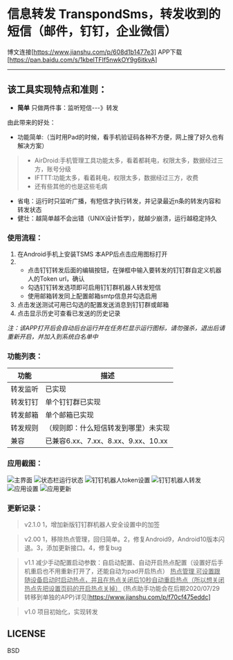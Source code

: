 # 信息转发 TranspondSms，转发收到的短信（邮件，钉钉，企业微信）


博文连接[https://www.jianshu.com/p/608d1b1477e3]   APP下载 [https://pan.baidu.com/s/1kbelTFIf5nwkOY9g6itkvA]



--------
## 该工具实现特点和准则：
* **简单** 只做两件事：监听短信---》转发

由此带来的好处：
* 功能简单:（当时用Pad的时候，看手机验证码各种不方便，网上搜了好久也有解决方案）
> + AirDroid:手机管理工具功能太多，看着都耗电，权限太多，数据经过三方，账号分级
> + IFTTT:功能太多，看着耗电，权限太多，数据经过三方，收费
> + 还有些其他的也是这些毛病
* 省电：运行时只监听广播，有短信才执行转发，并记录最近n条的转发内容和转发状态
* 健壮：越简单越不会出错（UNIX设计哲学），就越少崩溃，运行越稳定持久

### 使用流程：
1. 在Android手机上安装TSMS 本APP后点击应用图标打开
2. + 点击钉钉转发后面的编辑按钮，在弹框中输入要转发的钉钉群自定义机器人的Token url，确认
   + 勾选钉钉转发选项即可启用钉钉群机器人转发短信
   + 使用邮箱转发同上配置邮箱smtp信息并勾选启用
3. 点击发送测试可用已勾选的配置发送消息到钉钉群或邮箱
4. 点击显示历史可查看已发送的历史记录


*注：该APP打开后会自动后台运行并在任务栏显示运行图标，请勿强杀，退出后请重新开启，并加入到系统白名单中*

### 功能列表：
|  功能   | 描述  |
|  ----  | ----  |
| 转发监听  | 已实现 |
| 转发钉钉  | 单个钉钉群已实现 |
| 转发邮箱  | 单个邮箱已实现 |
| 转发规则  | （规则即：什么短信转发到哪里）未实现 |
| 兼容  |  已兼容6.xx、7.xx、8.xx、9.xx、10.xx  | 

### 应用截图：

![主界面](/pic/app.jpg "应用主界面")
![状态栏运行状态](/pic/taskbar.jpg "状态栏运行状态")
![钉钉机器人token设置](/pic/dingdingtokenset.jpg "钉钉机器人token设置")
![钉钉机器人转发](/pic/dingding.jpg "钉钉机器人转发")
![应用设置](/pic/setting.jpg "应用设置")
![应用更新](/pic/update-dingdingsecret.jpg "应用更新")

### 更新记录：
> v2.1.0 1，增加新版钉钉群机器人安全设置中的加签

> v2.00 1，移除热点管理，回归简单。2，修复Android9，Android10版本闪退。3，添加更新接口。4，修复bug

> v1.1 减少手动配置启动参数：自启动配置、自动开启热点配置（设置好后手机重启也不用重新打开了，还能自动为pad开启热点）
<u>热点管理
可设置跟随设备启动时启动热点，并且在热点关闭后10秒自动重启热点（所以想关闭热点先把设置页码的开启热点关掉）</u>
(热点助手功能会在后期2020/07/29转移到单独的APP)详见[https://www.jianshu.com/p/f70cf475eddc]

> v1.0 项目初始化，实现转发


## LICENSE    
BSD
